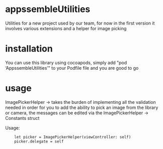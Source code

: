 # appssembleUtilities
Utilities for a new project used by our team, for now in the first version it involves various extensions and a helper for image picking

# installation
You can use this library using cocoapods, simply add "pod ‘AppssembleUtilities’" to your Podfile file and you are good to go

# usage

ImagePickerHelper -> takes the burden of implementing all the validation needed in order for you to add the ability to pick an image from the library or camera, the messages can be edited via the ImagePickerHelper -> Constants struct

Usage:

        let picker = ImagePickerHelper(viewController: self)
        picker.delegate = self

